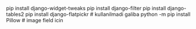 pip install django-widget-tweaks
pip install django-filter
pip install django-tables2
pip install django-flatpickr # kullanilmadi galiba
python -m pip install Pillow  # image field icin